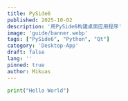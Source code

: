 ```yaml
---
title: PySide6
published: 2025-10-02
description: '用PySide6构建桌面应用程序'
image: 'guide/banner.webp'
tags: ["PySide6", "Python", "Qt"]
category: 'Desktop-App'
draft: false 
lang: ''
pinned: true
author: Mikuas
---
```


```python
print("Hello World")
```

